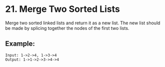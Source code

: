 # 21. Merge Two Sorted Lists

Merge two sorted linked lists and return it as a new list. The new list should be made by splicing together the nodes of the first two lists.

## Example:

```
Input: 1->2->4, 1->3->4
Output: 1->1->2->3->4->4
```